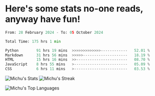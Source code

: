 <h1>Here's some stats no-one reads, anyway have fun!</h1>

<!--START_SECTION:waka-->

```python
From: 28 February 2024 - To: 05 October 2024

Total Time: 175 hrs 1 min

Python        91 hrs 19 mins  >>>>>>>>>>>>>------------   52.01 %
Markdown      31 hrs 56 mins  >>>>>--------------------   18.19 %
HTML          15 hrs 16 mins  >>-----------------------   08.70 %
JavaScript    8 hrs 55 mins   >------------------------   05.09 %
CSS           6 hrs 11 mins   >------------------------   03.53 %
```

<!--END_SECTION:waka-->

![Michu's Stats](https://github-readme-stats.vercel.app/api?username=MichalDakowicz&theme=nord&show_icons=true&hide_border=true&count_private=true&card_width=500px) ![Michu's Streak](https://github-readme-streak-stats.herokuapp.com/?user=MichalDakowicz&theme=nord&hide_border=true&card_width=500px) 

![Michu's Top Languages](https://github-readme-stats.vercel.app/api/top-langs/?username=MichalDakowicz&theme=nord&show_icons=true&hide_border=true&layout=compact&card_width=1000px)
